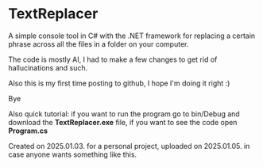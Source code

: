 # TextReplacer
A simple console tool in C# with the .NET framework for replacing a certain phrase across all the files in a folder on your computer.

The code is mostly AI, I had to make a few changes to get rid of hallucinations and such. 

Also this is my first time posting to github, I hope I'm doing it right :)

Bye

Also quick tutorial: if you want to run the program go to bin/Debug and download the **TextReplacer.exe** file, if you want to see the code open **Program.cs**

Created on 2025.01.03. for a personal project, uploaded on 2025.01.05. in case anyone wants something like this.
